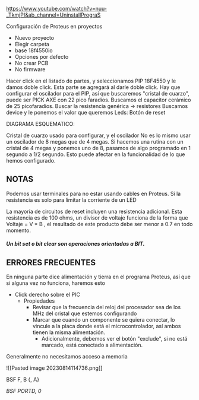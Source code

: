 https://www.youtube.com/watch?v=nuu-_TkmjPI&ab_channel=UninstallPrograS

Configuración de Proteus en proyectos

- Nuevo proyecto
- Elegir carpeta
- base 18f4550io
- Opciones por defecto 
- No crear PCB
- No firmware

Hacer click en el listado de partes, y seleccionamos PIP 18F4550 y le damos doble click. Esta parte se agregará al darle doble click.
Hay que configurar el oscilador para el PIP, así que buscaremos "cristal de cuarzo", puede ser PICK AXE con 22 pico faradios. 
Buscamos el capacitor cerámico de 25 picofaradios. 
Buscar la resistencia genérica -> resistores 
Buscamos device y le ponemos el valor que queremos
Leds: 
Botón de reset

DIAGRAMA ESQUEMATICO:

Cristal de cuarzo usado para configurar, y el oscilador 
No es lo mismo usar un oscilador de 8 megas que de 4 megas. Si hacemos una rutina con un cristal de 4 megas y ponemos uno de 8, pasamos de algo programado en 1 segundo a 1/2 segundo. Esto puede afectar en la funcionalidad de lo que hemos configurado. 


## NOTAS

Podemos usar terminales para no estar usando cables en Proteus.
Si la resistencia es solo para limitar la corriente de un LED

La mayoría de circuitos de reset incluyen una resistencia adicional. Esta resistencia es de 100 ohms, un divisor de voltaje funciona de la forma que Voltaje = V \* B , el resultado de este producto debe ser menor a 0.7 en todo momento. 

##### *Un bit set o bit clear son operaciones orientadas a BIT*.

## ERRORES FRECUENTES

En ninguna parte dice alimentación y tierra en el programa Proteus, así que si alguna vez no funciona, haremos esto

- Click derecho sobre el PIC
	- Propiedades
		- Revisar que la frecuencia del reloj del procesador sea de los MHz del cristal que estemos configurando
		- Marcar que cuando un componente se quiera conectar, lo vincule a la placa donde está el microcontrolador, así ambos tienen la misma alimentación.
			- Adicionalmente, debemos ver el botón "exclude", si no está marcado, está conectado a alimentación.

Generalmente no necesitamos acceso a memoria

![[Pasted image 20230814114736.png]]

BSF F, B {, A}

_BSF PORTD, 0_
